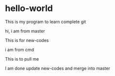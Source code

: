 # hello-world

This is my program to learn complete git



hi, i am from master


This is for new-codes

i am from cmd


This is to pull me

I am done update new-codes and merge into master
